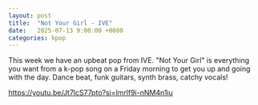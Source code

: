 ```yaml
---
layout: post
title:  "Not Your Girl - IVE"
date:   2025-07-13 9:00:00 +0800
categories: kpop
---
```

This week we have an upbeat pop from IVE. "Not Your Girl" is everything you want from a k-pop song on a Friday morning to get you up and going with the day. Dance beat, funk guitars,  synth brass, catchy vocals!

https://youtu.be/Jt7lcS77pto?si=lmrlf9i-nNM4n1iu